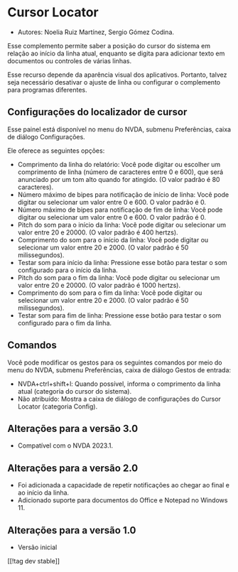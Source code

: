# Cursor Locator #

* Autores: Noelia Ruiz Martínez, Sergio Gómez Codina.

Esse complemento permite saber a posição do cursor do sistema em relação ao
início da linha atual, enquanto se digita para adicionar texto em documentos
ou controles de várias linhas.

Esse recurso depende da aparência visual dos aplicativos. Portanto, talvez
seja necessário desativar o ajuste de linha ou configurar o complemento para
programas diferentes.

## Configurações do localizador de cursor ##

Esse painel está disponível no menu do NVDA, submenu Preferências, caixa de
diálogo Configurações.

Ele oferece as seguintes opções:

* Comprimento da linha do relatório: Você pode digitar ou escolher um
  comprimento de linha (número de caracteres entre 0 e 600), que será
  anunciado por um tom alto quando for atingido. (O valor padrão é 80
  caracteres).
* Número máximo de bipes para notificação de início de linha: Você pode
  digitar ou selecionar um valor entre 0 e 600. O valor padrão é 0.
* Número máximo de bipes para notificação de fim de linha: Você pode digitar
  ou selecionar um valor entre 0 e 600. O valor padrão é 0.
* Pitch do som para o início da linha: Você pode digitar ou selecionar um
  valor entre 20 e 20000. (O valor padrão é 400 hertzs).
* Comprimento do som para o início da linha: Você pode digitar ou selecionar
  um valor entre 20 e 2000. (O valor padrão é 50 milissegundos).
* Testar som para início da linha: Pressione esse botão para testar o som
  configurado para o início da linha.
* Pitch do som para o fim da linha: Você pode digitar ou selecionar um valor
  entre 20 e 20000. (O valor padrão é 1000 hertzs).
* Comprimento do som para o fim da linha: Você pode digitar ou selecionar um
  valor entre 20 e 2000. (O valor padrão é 50 milissegundos).
* Testar som para fim de linha: Pressione esse botão para testar o som
  configurado para o fim da linha.

## Comandos ##

Você pode modificar os gestos para os seguintes comandos por meio do menu do
NVDA, submenu Preferências, caixa de diálogo Gestos de entrada:

* NVDA+ctrl+shift+l: Quando possível, informa o comprimento da linha atual
  (categoria do cursor do sistema).
* Não atribuído: Mostra a caixa de diálogo de configurações do Cursor
  Locator (categoria Config).

## Alterações para a versão 3.0 ##


* Compatível com o NVDA 2023.1.


## Alterações para a versão 2.0 ##

* Foi adicionada a capacidade de repetir notificações ao chegar ao final e
  ao início da linha.
* Adicionado suporte para documentos do Office e Notepad no Windows 11.


## Alterações para a versão 1.0 ##

* Versão inicial

[[!tag dev stable]]
